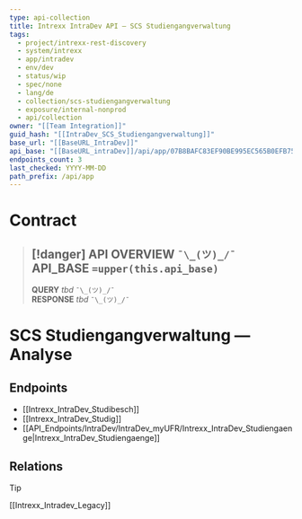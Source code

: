```yaml
---
type: api-collection
title: Intrexx IntraDev API — SCS Studiengangverwaltung
tags:
  - project/intrexx-rest-discovery
  - system/intrexx
  - app/intradev
  - env/dev
  - status/wip
  - spec/none
  - lang/de
  - collection/scs-studiengangverwaltung
  - exposure/internal-nonprod
  - api/collection
owner: "[[Team Integration]]"
guid_hash: "[[IntraDev_SCS_Studiengangverwaltung]]"
base_url: "[[BaseURL_IntraDev]]"
api_base: "[[BaseURL_intraDev]]/api/app/07B8BAFC83EF90BE995EC565B0EFB7512E0538E3"
endpoints_count: 3
last_checked: YYYY-MM-DD
path_prefix: /api/app
---
```




#  Contract

> [!danger] API OVERVIEW `¯\_(ツ)_/¯`
> **API_BASE** `=upper(this.api_base)`
> ---
> **QUERY** _tbd_ `¯\_(ツ)_/¯`  
> **RESPONSE** _tbd_ `¯\_(ツ)_/¯`

# SCS Studiengangverwaltung — Analyse

## Endpoints
- [[Intrexx_IntraDev_Studibesch]]
- [[Intrexx_IntraDev_Studig]]
- [[API_Endpoints/IntraDev/IntraDev_myUFR/Intrexx_IntraDev_Studiengaenge|Intrexx_IntraDev_Studiengaenge]]


## Relations
> [!tip]
> [[Intrexx_Intradev_Legacy]]
